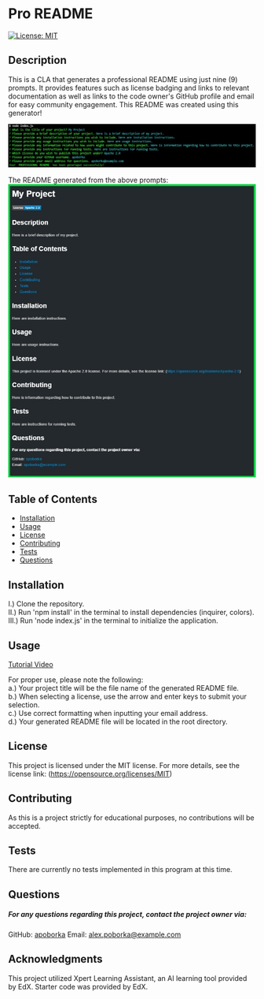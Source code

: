 
  # Pro README
  [![License: MIT](https://img.shields.io/badge/License-MIT-yellow.svg)](https://opensource.org/licenses/MIT)

  ## Description
  This is a CLA that generates a professional README using just nine (9) prompts. It provides features such as license badging and links to relevant documentation as well as links to the code owner's GitHub profile and email for easy community engagement. This README was created using this generator!

  ![A screenshot of the terminal upon submission of all prompts.](screenshots/terminalScreenshot.jpg)

  The README generated from the above prompts:
  ![A screenshot of the generated README markdown file.](screenshots/generatedReadmeScreenshot.jpg)

  ## Table of Contents
  - [Installation](#installation)
  - [Usage](#usage)
  - [License](#license)
  - [Contributing](#contributing)
  - [Tests](#tests)
  - [Questions](#questions)

  ## Installation
  I.) Clone the repository.\
  II.) Run 'npm install' in the terminal to install dependencies (inquirer, colors).\
  III.) Run 'node index.js' in the terminal to initialize the application.

  ## Usage
  [Tutorial Video]()

  For proper use, please note the following:\
  a.) Your project title will be the file name of the generated README file.\
  b.) When selecting a license, use the arrow and enter keys to submit your selection.\
  c.) Use correct formatting when inputting your email address.\
  d.) Your generated README file will be located in the root directory.

  ## License
  This project is licensed under the MIT license. For more details, see the license link: (https://opensource.org/licenses/MIT)

  ## Contributing
  As this is a project strictly for educational purposes, no contributions will be accepted.

  ## Tests
  There are currently no tests implemented in this program at this time.

  ## Questions
##### For any questions regarding this project, contact the project owner via: 
  GitHub: [apoborka](https://github.com/apoborka)
  Email: alex.poborka@example.com

  ## Acknowledgments
  This project utilized Xpert Learning Assistant, an AI learning tool provided by EdX.
  Starter code was provided by EdX.
  